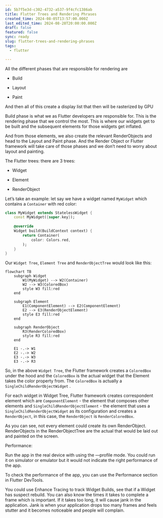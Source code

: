 ```yaml
---
id: 5b7f5e3d-c302-4732-a537-9f4cfc1386ab
title: Flutter Trees and Rendering Phrases
created_time: 2024-08-05T13:57:00.000Z
last_edited_time: 2024-08-28T20:00:00.000Z
draft: false
featured: false
sync: ready
slug: flutter-trees-and-rendering-phrases
tags:
  - flutter

---
```


All the different phases that are responsible for rendering are

*   Build

*   Layout

*   Paint

And then all of this create a display list that then will be rasterized by GPU

Build phase is what we as Flutter developers are responsible for.  This is the rendering phase that we control the most. This is where our widgets get to be built and the subsequent elements for those widgets get inflated.

And from those elements, we also create the relevant RenderObjects and head to the Layout and Paint phase. And the Render Object or Flutter framework will take care of those phases and we don’t need to worry about layout and painting.

The Flutter trees: there are 3 trees:

*   Widget

*   Element

*   RenderObject

Let’s take an example: let say we have a widget named `MyWidget` which contains a `Container` with red color:

```dart
class MyWidget extends StatelessWidget {
	const MyWidget({super.key});
	
	@override
	Widget build(BuildContext context) {
		return Container(
			color: Colors.red,
		);
	}
}
```

Our `Widget Tree`, `Element Tree` and `RenderObjectTree` would look like this:

```mermaid
flowchart TB
	subgraph Widget
		W1(MyWidget) --> W2(Container)
		W2 --> W3(ColoredBox)
		style W3 fill:red
	end
	
	subgraph Element
		E1(ComponentElement) --> E2(ComponentElement)
		E2 --> E3(RenderObjectElement)
		style E3 fill:red
	end
	
	subgraph RenderObject
		R3(RenderColoredBox)
		style R3 fill:red
	end
	
	E1 -.-> W1
	E2 -.-> W2
	E3 -.-> W3
	E3 -.-> R3
```

So, in the above `Widget Tree`, the Flutter framework creates a `ColoredBox` under the hood and the `ColoredBox` is the actual widget that the Element takes the color property from. The `ColoredBox` is actually a `SingleChildRenderObjectWidget` .

For each widget in Widget Tree, Flutter framework creates correspondent element which are `ComponentElement` - the element that composes other elements and `SingleChildRenderObjectElement` - the element that uses a `SingleChildRenderObjectWidget` as its configuration and creates a `RenderObject`, in this case, the `RenderObject` is `RenderColoredBox`.

As you can see, not every element could create its own RenderObject. RenderObjects in the RenderObjectTree are the actual   that would be laid out and painted on the screen.

Performance:

Run the app in the real device with using the —profile mode. You could run it on simulator or emulator but it would not indicate the right performance of the app.

To check the performance of the app, you can use the Performance section in Flutter DevTools.

You could use Enhance Tracing to track Widget Builds, see that if a Widget has suspect rebuild. You can also know the times it takes to complete a frame which is important. If it takes too long, it will cause jank in the application. Jank is when your application drops too many frames and feels stutter and it becomes noticeable and people will complain.
